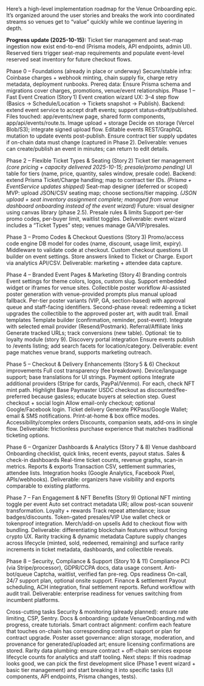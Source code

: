 Here’s a high-level implementation roadmap for the Venue Onboarding epic. It’s organized around the user stories and breaks the work into coordinated streams so venues get to “value” quickly while we continue layering in depth.

**Progress update (2025-10-15):** Ticket tier management and seat-map ingestion now exist end-to-end (Prisma models, API endpoints, admin UI). Reserved tiers trigger seat-map requirements and populate event-level reserved seat inventory for future checkout flows.

Phase 0 – Foundations (already in place or underway)
Secure/stable infra: Coinbase charges + webhook minting, chain supply fix, charge retry metadata, deployment runbooks.
Prereq data: Ensure Prisma schema and migrations cover charges, promotions, venue/event relationships.
Phase 1 – Fast Event Creation (Story 1)
Event creation wizard
UX: 3–4 step flow (Basics → Schedule/Location → Tickets snapshot → Publish).
Backend: extend event service to accept draft events; support status=draft/published.
Files touched: app/events/new page, shared form components, app/api/events/route.ts.
Image upload + storage
Decide on storage (Vercel Blob/S3); integrate signed upload flow.
Editable events
REST/GraphQL mutation to update events post-publish.
Ensure contract tier supply updates if on-chain data must change (captured in Phase 2).
Deliverable: venues can create/publish an event in minutes; can return to edit details.

Phase 2 – Flexible Ticket Types & Seating (Story 2)
Ticket tier management *(core pricing + capacity delivered 2025-10-15; presale/promo pending)*
UI table for tiers (name, price, quantity, sales window, presale code).
Backend: extend Prisma Ticket/Charge handling; map to contract tier IDs. *(Prisma + EventService updates shipped)*
Seat-map designer (deferred or scoped)
MVP: upload JSON/CSV seating map; choose sections/tier mapping. *(JSON upload + seat inventory assignment complete; managed from venue dashboard onboarding instead of the event wizard)*
Future: visual designer using canvas library (phase 2.5).
Presale rules & limits
Support per-tier promo codes, per-buyer limit, waitlist toggles.
Deliverable: event wizard includes a “Ticket Types” step; venues manage GA/VIP/presales.

Phase 3 – Promo Codes & Checkout Questions (Story 3)
Promo/access code engine
DB model for codes (name, discount, usage limit, expiry).
Middleware to validate code at checkout.
Custom checkout questions
UI builder on event settings.
Store answers linked to Ticket or Charge.
Export via analytics API/CSV.
Deliverable: marketing + attendee data capture.

Phase 4 – Branded Event Pages & Marketing (Story 4)
Branding controls
Event settings for theme colors, logos, custom slug.
Support embedded widget or iframes for venue sites.
Collectible poster workflow
AI-assisted poster generation with venue-provided prompts plus manual upload fallback.
Per-tier poster variants (VIP, GA, section-based) with approval queue and staff-facing identifiers.
Second-phase reveal: redeeming a ticket upgrades the collectible to the approved poster art, with audit trail.
Email templates
Template builder (confirmation, reminder, post-event).
Integrate with selected email provider (Resend/Postmark).
Referral/Affiliate links
Generate tracked URLs; track conversions (new table).
Optional: tie to loyalty module (story 9).
Discovery portal integration
Ensure events publish to /events listing; add search facets for location/category.
Deliverable: event page matches venue brand, supports marketing outreach.

Phase 5 – Checkout & Delivery Enhancements (Story 5 & 6)
Checkout improvements
Full cost transparency (fee breakdown).
Device/language support; base translations for UI strings.
Payment options
Integrate additional providers (Stripe for cards, PayPal/Venmo). For each, check NFT mint path.
Highlight Base Paymaster USDC checkout as discounted/fee-preferred because gasless; educate buyers at selection step.
Guest checkout + social login
Allow email-only checkout; optional Google/Facebook login.
Ticket delivery
Generate PKPass/Google Wallet; email & SMS notifications.
Print-at-home & box office modes.
Accessibility/complex orders
Discounts, companion seats, add-ons in single flow.
Deliverable: frictionless purchase experience that matches traditional ticketing options.

Phase 6 – Organizer Dashboards & Analytics (Story 7 & 8)
Venue dashboard
Onboarding checklist, quick links, recent events, payout status.
Sales & check-in dashboards
Real-time ticket counts, revenue graphs, scan-in metrics.
Reports & exports
Transaction CSV, settlement summaries, attendee lists.
Integration hooks (Google Analytics, Facebook Pixel, APIs/webhooks).
Deliverable: organizers have visibility and exports comparable to existing platforms.

Phase 7 – Fan Engagement & NFT Benefits (Story 9)
Optional NFT minting toggle per event
Auto set contract metadata URI; allow post-scan souvenir transformation.
Loyalty + rewards
Track repeat attendance; issue badges/discounts.
Token-gated presales/VIP
Use wallet check or tokenproof integration.
Merch/add-on upsells
Add to checkout flow with bundling.
Deliverable: differentiating blockchain features without forcing crypto UX.
Rarity tracking & dynamic metadata
Capture supply changes across lifecycle (minted, sold, redeemed, remaining) and surface rarity increments in ticket metadata, dashboards, and collectible reveals.

Phase 8 – Security, Compliance & Support (Story 10 & 11)
Compliance
PCI (via Stripe/processor), GDPR/CCPA docs, data usage consent.
Anti-bot/queue
Captcha, waitlist, verified fan pre-reg.
Ops readiness
On-call, 24/7 support plan, optional onsite support.
Finance & settlement
Payout scheduling, ACH integration, final settlement reports.
Refund workflow with audit trail.
Deliverable: enterprise readiness for venues switching from incumbent platforms.

Cross-cutting tasks
Security & monitoring (already planned): ensure rate limiting, CSP, Sentry.
Docs & onboarding: update VenueOnboarding.md with progress, create tutorials.
Smart contract alignment: confirm each feature that touches on-chain has corresponding contract support or plan for contract upgrade.
Poster asset governance: align storage, moderation, and provenance for generated/uploaded art; ensure licensing confirmations are stored.
Rarity data plumbing: ensure contract + off-chain services expose lifecycle counts for analytics and staff tooling.
Next steps: If this roadmap looks good, we can pick the first development slice (Phase 1 event wizard + basic tier management) and start breaking it into specific tasks (UI components, API endpoints, Prisma changes, tests).
